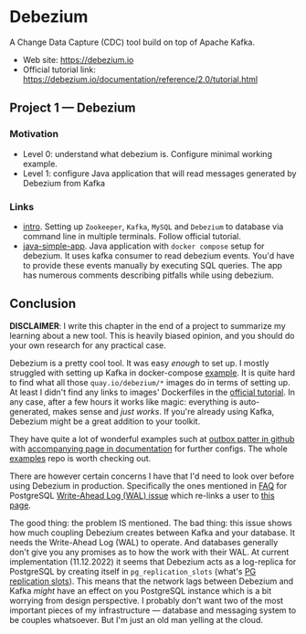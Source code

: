 # Debezium

A Change Data Capture (CDC) tool build on top of Apache Kafka.

- Web site: https://debezium.io
- Official tutorial link: https://debezium.io/documentation/reference/2.0/tutorial.html

## Project 1 — Debezium

### Motivation

- Level 0: understand what debezium is. Configure minimal working example.
- Level 1: configure Java application that will read messages generated by Debezium from Kafka

### Links

- [intro](./intro). Setting up `Zookeeper`, `Kafka`, `MySQL` and `Debezium` to database via command line
  in multiple terminals. Follow official tutorial.
- [java-simple-app](./simple-app). Java application with `docker compose` setup for debezium. It uses 
kafka consumer to read debezium events. You'd have to provide these events manually by executing SQL queries. 
The app has numerous comments describing pitfalls while using debezium.


## Conclusion

**DISCLAIMER**: I write this chapter in the end of a project to summarize my learning about a new tool. This is heavily biased
opinion, and you should do your own research for any practical case. 

Debezium is a pretty cool tool. It was easy *enough* to set up. I mostly struggled with setting up Kafka in docker-compose
[example](./simple-app). It is quite hard to find what all those `quay.io/debezium/*` images do in terms of setting up. 
At least I didn't find any links to images' Dockerfiles in the [official tutorial](https://debezium.io/documentation/reference/2.0/tutorial.html). 
In any case, after a few hours it works like magic: everything is auto-generated, makes sense and *just works*. If you're 
already using Kafka, Debezium might be a great addition to your toolkit. 

They have quite a lot of wonderful examples such at [outbox patter in github](https://github.com/debezium/debezium-examples/tree/main/outbox)
with [accompanying page in documentation](https://debezium.io/documentation/reference/stable/transformations/outbox-event-router.html) 
for further configs. The whole [examples](https://github.com/debezium/debezium-examples) repo is worth checking out.

There are however certain concerns I have that I'd need to look over before using Debezium in production. Specifically the ones
mentioned in [FAQ](https://debezium.io/documentation/faq/) for PostgreSQL [Write-Ahead Log (WAL) issue](https://debezium.io/documentation/faq/#why_debezium_postgresql_connector_causes_abnormal_consumption_of_wal_database_disk_space)
which re-links a user to [this page](https://debezium.io/documentation/reference/1.0/connectors/postgresql.html#wal-disk-space).

The good thing: the problem IS mentioned. The bad thing: this issue shows how much coupling Debezium creates between 
Kafka and your database. It needs the Write-Ahead Log (WAL) to operate. And databases generally don't give you any 
promises as to how the work with their WAL. At current implementation (11.12.2022) it seems that Debezium acts as a 
log-replica for PostgreSQL by creating itself in `pg_replication_slots` (what's [PG replication slots](https://www.postgresql.org/docs/9.4/warm-standby.html#STREAMING-REPLICATION-SLOTS)). This means that the network lags between Debezium and Kafka *might* have an effect 
on you PostgreSQL instance which is a bit worrying from design perspective. I probably don't want two of the most important 
pieces of my infrastructure — database and messaging system to be couples whatsoever. But I'm just an old man yelling at 
the cloud. 
